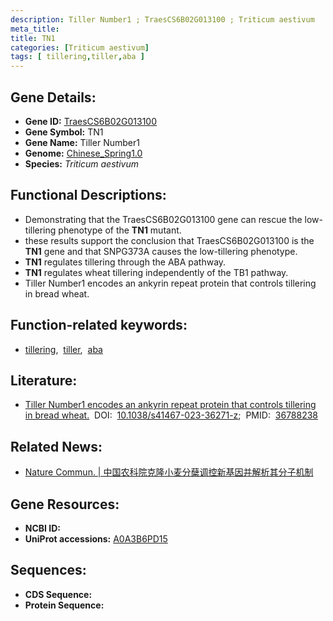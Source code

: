 ```yaml
---
description: Tiller Number1 ; TraesCS6B02G013100 ; Triticum aestivum
meta_title:
title: TN1
categories: [Triticum aestivum]
tags: [ tillering,tiller,aba ]
---
```


## Gene Details:
- **Gene ID:**	[TraesCS6B02G013100](https://ensembl.gramene.org/Triticum_aestivum/Gene/Summary?g=TraesCS6B02G013100)
- **Gene Symbol:** TN1
- **Gene Name:** Tiller Number1
- **Genome:** [Chinese_Spring1.0](https://ensembl.gramene.org/Triticum_aestivum/Info/Index)
- **Species:** *Triticum aestivum*

## Functional Descriptions:
   - Demonstrating that the TraesCS6B02G013100 gene can rescue the low-tillering phenotype of the **TN1** mutant.
   - these results support the conclusion that TraesCS6B02G013100 is the **TN1** gene and that SNPG373A causes the low-tillering phenotype.
   - **TN1** regulates tillering through the ABA pathway.
   - **TN1** regulates wheat tillering independently of the TB1 pathway.
   - Tiller Number1 encodes an ankyrin repeat protein that controls tillering in bread wheat.

## Function-related keywords:
   - [tillering](/tags/tillering/),&nbsp;&nbsp;[tiller](/tags/tiller/),&nbsp;&nbsp;[aba](/tags/aba/)

## Literature:
   - [Tiller Number1 encodes an ankyrin repeat protein that controls tillering in bread wheat.]( https://www.nature.com/articles/s41467-023-36271-z)&nbsp;&nbsp;DOI:&nbsp;&nbsp;[10.1038/s41467-023-36271-z](https://www.nature.com/articles/s41467-023-36271-z);&nbsp;&nbsp;PMID:&nbsp;&nbsp;[36788238](https://pubmed.ncbi.nlm.nih.gov/36788238/)

## Related News:
   - [Nature Commun. | 中国农科院克隆小麦分蘖调控新基因并解析其分子机制](https://mp.weixin.qq.com/s?__biz=Mzg3MDEwNDEyMg==&mid=2247545747&idx=5&sn=51ed30959329569809e6923c7ca9ab73&chksm=ce909ec6f9e717d057a2e3acd74ce01a662fe8da7dc59548b640841730f4c7f00b0b547b8fd5&scene=27#wechat_redirect)

## Gene Resources:
- **NCBI ID:**  [](https://www.ncbi.nlm.nih.gov/gene/?term=)
- **UniProt accessions:** [A0A3B6PD15](https://www.uniprot.org/uniprotkb/A0A3B6PD15/entry)



## Sequences:
- **CDS Sequence:**
- **Protein Sequence:**

